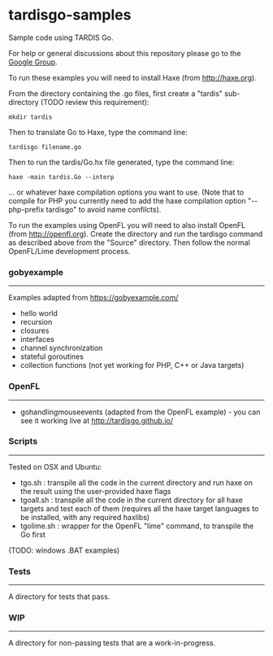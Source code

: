 tardisgo-samples
================

Sample code using TARDIS Go.


For help or general discussions about this repository please go to the [Google Group](https://groups.google.com/d/forum/tardisgo).


To run these examples you will need to install Haxe (from http://haxe.org).

From the directory containing the .go files, first create a "tardis" sub-directory (TODO review this requirement):
```
mkdir tardis
```
Then to translate Go to Haxe, type the command line: 
```
tardisgo filename.go
``` 

Then to run the tardis/Go.hx file generated, type the command line: 
```
haxe -main tardis.Go --interp
```
... or whatever haxe compilation options you want to use. (Note that to compile for PHP you currently need to add the haxe compilation option "--php-prefix tardisgo" to avoid name confilcts).

To run the examples using OpenFL you will need to also install OpenFL (from http://openfl.org). Create the directory and run the tardisgo command as described above from the "Source" directory. Then follow the normal OpenFL/Lime development process.


### gobyexample
---
Examples adapted from https://gobyexample.com/
- hello world
- recursion
- closures
- interfaces
- channel synchronization
- stateful goroutines
- collection functions (not yet working for PHP, C++ or Java targets)

### OpenFL 
---
- gohandlingmouseevents (adapted from the OpenFL example) - you can see it working live at http://tardisgo.github.io/

### Scripts 
---
Tested on OSX and Ubuntu:
- tgo.sh : transpile all the code in the current directory and run haxe on the result using the user-provided haxe flags
- tgoall.sh : transpile all the code in the current directory for all haxe targets and test each of them (requires all the haxe target languages to be installed, with any required haxlibs)
- tgolime.sh : wrapper for the OpenFL "lime" command, to transpile the Go first

(TODO: windows .BAT examples)

### Tests
---
A directory for tests that pass.

### WIP
---
A directory for non-passing tests that are a work-in-progress.









 
